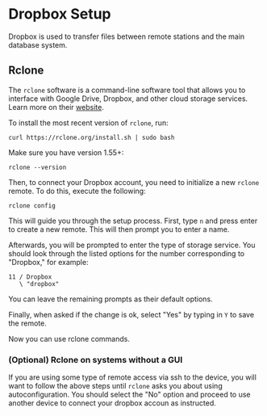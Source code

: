 # Dropbox Setup

Dropbox is used to transfer files between remote stations and the main database system. 

## Rclone

The `rclone` software is a command-line software tool that allows you to interface with Google Drive, Dropbox, and other cloud storage services. Learn more on their [website](https://rclone.org/).

To install the most recent version of `rclone`, run:

```
curl https://rclone.org/install.sh | sudo bash
```

Make sure you have version 1.55+:
```
rclone --version
```

Then, to connect your Dropbox account, you need to initialize a new `rclone` remote. To do this, execute the following:

```
rclone config
```

This will guide you through the setup process. First, type `n` and press enter to create a new remote. This will then prompt you to enter a name. 

Afterwards, you will be prompted to enter the type of storage service. You should look through the listed options for the number corresponding to "Dropbox," for example:
```
11 / Dropbox
   \ "dropbox"
```

You can leave the remaining prompts as their default options.

Finally, when asked if the change is ok, select "Yes" by typing in `Y` to save the remote.

Now you can use rclone commands.

### (Optional) Rclone on systems without a GUI

If you are using some type of remote access via ssh to the device, you will want to follow the above steps until `rclone` asks you about using autoconfiguration. You should select the "No" option and proceed to use another device to connect your dropbox accoun as instructed.